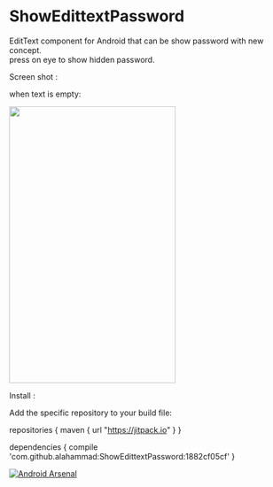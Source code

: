 ShowEdittextPassword
====================

EditText component for Android that can be show password with new concept.</br>
press on eye to show hidden password.


Screen shot :

when text is empty:


<img src="http://i58.tinypic.com/2z89hm1.png" height="500" width="300"></img>

Install :

Add the specific repository to your build file:

repositories {
    maven {
        url "https://jitpack.io"
    }
}

dependencies {
    compile 'com.github.alahammad:ShowEdittextPassword:1882cf05cf'
}

[![Android Arsenal](https://img.shields.io/badge/Android%20Arsenal-ShowEdittextPassword-brightgreen.svg?style=flat)](https://android-arsenal.com/details/1/906)
